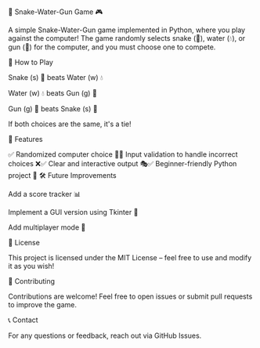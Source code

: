🐍 Snake-Water-Gun Game 🎮

A simple Snake-Water-Gun game implemented in Python, where you play against the computer! The game randomly selects snake (🐍), water (💧), or gun (🔫) for the computer, and you must choose one to compete.

🔹 How to Play

Snake (s) 🐍 beats Water (w) 💧

Water (w) 💧 beats Gun (g) 🔫

Gun (g) 🔫 beats Snake (s) 🐍

If both choices are the same, it's a tie!

🚀 Features

✅ Randomized computer choice 🤖✅ Input validation to handle incorrect choices ❌✅ Clear and interactive output 🎭✅ Beginner-friendly Python project 🐍
🛠️ Future Improvements

Add a score tracker 📊

Implement a GUI version using Tkinter 🎨

Add multiplayer mode 👫

📜 License

This project is licensed under the MIT License – feel free to use and modify it as you wish!

🤝 Contributing

Contributions are welcome! Feel free to open issues or submit pull requests to improve the game.

📞 Contact

For any questions or feedback, reach out via GitHub Issues.

